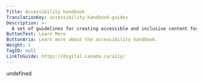 ```yaml
---
Title: Accessibility handbook
TranslationKey: accessibility-handbook-guides
Description: >-
  A set of guidelines for creating accessible and inclusive content for people with disabilities.
ButtonText: Learn More
ButtonAria: Learn more about the accessibility handbook.
Weight: 1
TagID: null
LinkToGuide: https://digital.canada.ca/a11y/
---
```


undefined
